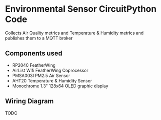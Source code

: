 # Environmental Sensor CircuitPython Code

Collects Air Quality metrics and Temperature & Humidity metrics and publishes them to a MQTT broker

## Components used

* RP2040 FeatherWing
* AirList Wifi FeatherWing Coprocessor
* PMSA003I PM2.5 Air Sensor
* AHT20 Temperature & Humidity Sensor
* Monochrome 1.3" 128x64 OLED graphic display

## Wiring Diagram

TODO 
